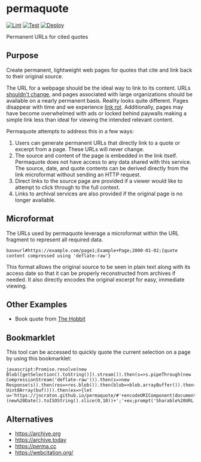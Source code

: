 # permaquote

[![Lint](https://github.com/jncraton/permaquote/actions/workflows/lint.yml/badge.svg)](https://github.com/jncraton/permaquote/actions/workflows/lint.yml)
[![Test](https://github.com/jncraton/permaquote/actions/workflows/test.yml/badge.svg)](https://github.com/jncraton/permaquote/actions/workflows/test.yml)
[![Deploy](https://github.com/jncraton/permaquote/actions/workflows/deploy.yml/badge.svg)](https://github.com/jncraton/permaquote/actions/workflows/deploy.yml)

Permanent URLs for cited quotes

## Purpose

Create permanent, lightweight web pages for quotes that cite and link back to their original source.

The URL for a webpage should be the ideal way to link to its content. URLs [shouldn't change](https://jncraton.github.io/permaquote/#https://www.w3.org/Provider/Style/URI;Cool+URIs+don't+change;2025-10-13;ddZFNTsQwDIWv4gOMegXEggW7EQKx9iRuE5rYUX6m9PbYZZBAIxZNE9vx9/zyzNADSd1P9gcvGSMDYyZoBR2BbEzV1vZPAbK3TKVZqp5SgreX5wZaFPsET5+OStdTk3Qldsph6SHyAqWSRvp932/kXCXDSlSs1kosN8Gj4uKP6COuuJuUwV4v7jLqn35REdJV2f67wgn3KukETSwADhkyrlreARu0jpdEtrNkiquyz5V63yEPFw6ysLZcRDxUwiYMagGgst3IOplSwceGpRDe5rFb73Q5JAXsx9lJLsg7bCFqXxve31myWTsZ+s1wGS0ytQYKM9EskIQXnQtnFeANa74dTRrVq2bqYFYfJ3gNxEraAfWxjmez+bPxPfKSzGxd1nYzGTapyT/AGesBV3NU+8doHRK61UL27j3IWEKfvgA=), and pages associated with large organizations should be available on a nearly permanent basis. Reality looks quite different. Pages disappear with time and we experience [link rot](https://jncraton.github.io/permaquote/#https://en.wikipedia.org/wiki/Link_rot;Link+Rot;2025-10-13;dTY6xCsIwFEV/5S7iUoq2Cq4Obg5SEOeQvDaPpi8lL9LfNy2IThcunMN50IKOlEyyHn18i0P2JldgQXNo2grtZYfYYzYDKfoUp/IfWywkGROrsgw1rkHjH3M+bcxNhsDq8eKRZ3JsYFJmG4rIGwcDR2UCy7ii2RP2iXpKJJZ0DyWbOQpMiWrazSi06E+yklSC41f17O71Bw==). Additionally, pages may have become overwhelmed with ads or locked behind paywalls making a simple link less than ideal for viewing the intended relevant content.

Permaquote attempts to address this in a few ways:

1. Users can generate permanent URLs that directly link to a quote or excerpt from a page. These URLs will never change.
2. The source and content of the page is embedded in the link itself. Permaquote does not have access to any data shared with this service. The source, date, and quote contents can be derived directly from the link microformat without sending an HTTP request.
3. Direct links to the source page are provided if a viewer would like to attempt to click through to the full context.
4. Links to archival services are also provided if the original page is no longer available.

## Microformat

The URLs used by permaquote leverage a microformat within the URL fragment to represent all required data.

```
baseurl#https://example.com/page1;Example+Page;2000-01-02;{quote content compressed using 'deflate-raw'}
```

This format allows the original source to be seen in plain text along with its access date so that it can be properly reconstructed from archives if needed. It also directly encodes the original excerpt for easy, immediate viewing.

## Other Examples

- Book quote from [The Hobbit](https://jncraton.github.io/permaquote/#urn:isbn:9780007458424;The+Hobbit;1937;dVVG5TsQwEO33Kx5paKL9AYoV2yAKRAEN5SQexwbHE3xslL9nnF2QkFz4ePMud++OI4pjLEkWx6PnDLH7jQSDLHHKcHRhlJoiG0gtKIJBL1LlHmQLJxAsZecl3nXI5A3OPgxyPBy6V4tRasr8+/JE0VCwR3SP0WB1G7KTqlpRStPdmpXLlf6Et5o4bNikwki8LzA+Dxw8N8Q/2716Gqlm3sGOjJpyqgUfMSQfJ11tZAYNLcS2uwr2hI8/8sQUVC3XZZGs4Yw0WK9jVKBP+xDIXDhqHVpV4+c80qL7lRNjpkiT1jRsmNs51PGrx2fNBVbSdT5LYDUb2fpyVSdFEi6cNlgfNRUnbb7HSzriTJNa13hN6xk033CiR/0pZXzAcM2z80jUBN/Vl0YZfCkqZjkEWVsThNUbxipJG7/9XQh33Q8=)

## Bookmarklet

This tool can be accessed to quickly quote the current selection on a page by using this bookmarklet:

```
javascript:Promise.resolve(new Blob([getSelection().toString()]).stream()).then(s=>s.pipeThrough(new CompressionStream('deflate-raw'))).then(s=>new Response(s)).then(res=>res.blob()).then(blob=>blob.arrayBuffer()).then(buf=>btoa(String.fromCharCode(...new Uint8Array(buf)))).then(ex=>{let u='https://jncraton.github.io/permaquote/#'+encodeURIComponent(document.location.href).replace(new%20RegExp('%253A','g'),':').replace(new%20RegExp('%252F','g'),'/')+';'+encodeURIComponent(document.title).replace(new%20RegExp('%2520','g'),'+')+';'+(new%20Date().toISOString().slice(0,10))+';'+ex;prompt('Sharable%20URL',u)}));
```

## Alternatives

- https://archive.org
- https://archive.today
- https://perma.cc
- https://webcitation.org/
